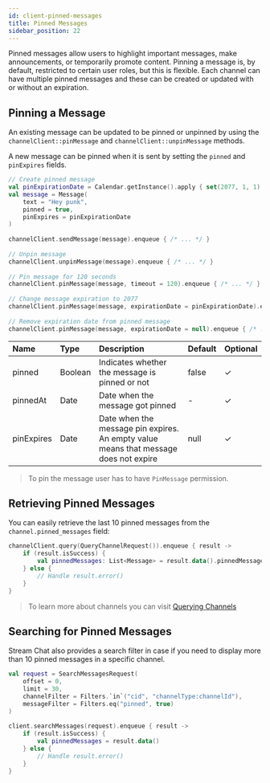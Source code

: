 ```yaml
---
id: client-pinned-messages
title: Pinned Messages
sidebar_position: 22
---
```


Pinned messages allow users to highlight important messages, make announcements, or temporarily promote content. Pinning a message is, by default, restricted to certain user roles, but this is flexible. Each channel can have multiple pinned messages and these can be created or updated with or without an expiration.

## Pinning a Message

An existing message can be updated to be pinned or unpinned by using the `channelClient::pinMessage` and `channelClient::unpinMessage` methods. 

A new message can be pinned when it is sent by setting the `pinned` and `pinExpires` fields.

```kotlin
// Create pinned message 
val pinExpirationDate = Calendar.getInstance().apply { set(2077, 1, 1) }.time 
val message = Message( 
    text = "Hey punk", 
    pinned = true, 
    pinExpires = pinExpirationDate 
) 
 
channelClient.sendMessage(message).enqueue { /* ... */ } 
 
// Unpin message 
channelClient.unpinMessage(message).enqueue { /* ... */ } 
 
// Pin message for 120 seconds 
channelClient.pinMessage(message, timeout = 120).enqueue { /* ... */ } 
 
// Change message expiration to 2077 
channelClient.pinMessage(message, expirationDate = pinExpirationDate).enqueue { /* ... */ } 
 
// Remove expiration date from pinned message 
channelClient.pinMessage(message, expirationDate = null).enqueue { /* ... */ }
```

| Name | Type | Description | Default | Optional |
| :--- | :--- | :--- | :--- | :--- |
| pinned | Boolean | Indicates whether the message is pinned or not | false | &check; |
| pinnedAt | Date | Date when the message got pinned | - | &check; |
| pinExpires | Date | Date when the message pin expires. An empty value means that message does not expire | null | &check; |

> To pin the message user has to have `PinMessage` permission.

## Retrieving Pinned Messages

You can easily retrieve the last 10 pinned messages from the `channel.pinned_messages` field:

```kotlin
channelClient.query(QueryChannelRequest()).enqueue { result -> 
    if (result.isSuccess) { 
        val pinnedMessages: List<Message> = result.data().pinnedMessages 
    } else { 
        // Handle result.error() 
    } 
}
```

> To learn more about channels you can visit [Querying Channels](../client/client-sdk-querying-channels)

## Searching for Pinned Messages

Stream Chat also provides a search filter in case if you need to display more than 10 pinned messages in a specific channel.

```kotlin 
val request = SearchMessagesRequest( 
    offset = 0, 
    limit = 30, 
    channelFilter = Filters.`in`("cid", "channelType:channelId"), 
    messageFilter = Filters.eq("pinned", true) 
) 
 
client.searchMessages(request).enqueue { result -> 
    if (result.isSuccess) { 
        val pinnedMessages = result.data() 
    } else { 
        // Handle result.error() 
    } 
}
```
